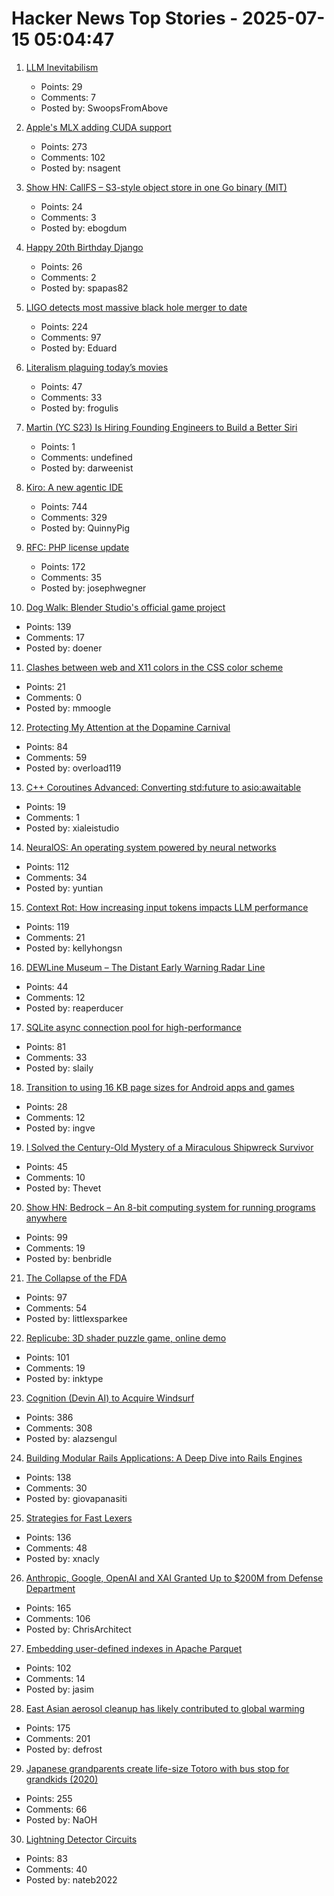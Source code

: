 # Hacker News Top Stories - 2025-07-15 05:04:47

1. [LLM Inevitabilism](https://tomrenner.com/posts/llm-inevitabilism/)
   - Points: 29
   - Comments: 7
   - Posted by: SwoopsFromAbove

2. [Apple's MLX adding CUDA support](https://github.com/ml-explore/mlx/pull/1983)
   - Points: 273
   - Comments: 102
   - Posted by: nsagent

3. [Show HN: CallFS – S3-style object store in one Go binary (MIT)](https://github.com/ebogdum/callfs)
   - Points: 24
   - Comments: 3
   - Posted by: ebogdum

4. [Happy 20th Birthday Django](https://www.djangoproject.com/weblog/2025/jul/13/happy-20th-birthday-django/)
   - Points: 26
   - Comments: 2
   - Posted by: spapas82

5. [LIGO detects most massive black hole merger to date](https://www.caltech.edu/about/news/ligo-detects-most-massive-black-hole-merger-to-date)
   - Points: 224
   - Comments: 97
   - Posted by: Eduard

6. [Literalism plaguing today’s movies](https://www.newyorker.com/culture/critics-notebook/the-new-literalism-plaguing-todays-biggest-movies)
   - Points: 47
   - Comments: 33
   - Posted by: frogulis

7. [Martin (YC S23) Is Hiring Founding Engineers to Build a Better Siri](https://www.ycombinator.com/companies/martin/jobs/)
   - Points: 1
   - Comments: undefined
   - Posted by: darweenist

8. [Kiro: A new agentic IDE](https://kiro.dev/blog/introducing-kiro/)
   - Points: 744
   - Comments: 329
   - Posted by: QuinnyPig

9. [RFC: PHP license update](https://wiki.php.net/rfc/php_license_update)
   - Points: 172
   - Comments: 35
   - Posted by: josephwegner

10. [Dog Walk: Blender Studio's official game project](https://blenderstudio.itch.io/dogwalk)
   - Points: 139
   - Comments: 17
   - Posted by: doener

11. [Clashes between web and X11 colors in the CSS color scheme](https://en.wikipedia.org/wiki/X11_color_names)
   - Points: 21
   - Comments: 0
   - Posted by: mmoogle

12. [Protecting My Attention at the Dopamine Carnival](https://www.amirsharif.com/protecting-my-attention-at-the-dopamine-carnival)
   - Points: 84
   - Comments: 59
   - Posted by: overload119

13. [C++ Coroutines Advanced: Converting std:future to asio:awaitable](https://www.ddhigh.com/en/2025/07/15/cpp-coroutine-future-to-awaitable/)
   - Points: 19
   - Comments: 1
   - Posted by: xialeistudio

14. [NeuralOS: An operating system powered by neural networks](https://neural-os.com/)
   - Points: 112
   - Comments: 34
   - Posted by: yuntian

15. [Context Rot: How increasing input tokens impacts LLM performance](https://research.trychroma.com/context-rot)
   - Points: 119
   - Comments: 21
   - Posted by: kellyhongsn

16. [DEWLine Museum – The Distant Early Warning Radar Line](https://dewlinemuseum.com/)
   - Points: 44
   - Comments: 12
   - Posted by: reaperducer

17. [SQLite async connection pool for high-performance](https://github.com/slaily/aiosqlitepool)
   - Points: 81
   - Comments: 33
   - Posted by: slaily

18. [Transition to using 16 KB page sizes for Android apps and games](https://android-developers.googleblog.com/2025/07/transition-to-16-kb-page-sizes-android-apps-games-android-studio.html)
   - Points: 28
   - Comments: 12
   - Posted by: ingve

19. [I Solved the Century-Old Mystery of a Miraculous Shipwreck Survivor](https://thewalrus.ca/empress-of-ireland-survivor-mystery/)
   - Points: 45
   - Comments: 10
   - Posted by: Thevet

20. [Show HN: Bedrock – An 8-bit computing system for running programs anywhere](https://benbridle.com/projects/bedrock.html)
   - Points: 99
   - Comments: 19
   - Posted by: benbridle

21. [The Collapse of the FDA](https://www.nytimes.com/2025/07/08/magazine/fda-collapse-rfk-kennedy.html)
   - Points: 97
   - Comments: 54
   - Posted by: littlexsparkee

22. [Replicube: 3D shader puzzle game, online demo](https://replicube.xyz/staging/)
   - Points: 101
   - Comments: 19
   - Posted by: inktype

23. [Cognition (Devin AI) to Acquire Windsurf](https://cognition.ai/blog/windsurf)
   - Points: 386
   - Comments: 308
   - Posted by: alazsengul

24. [Building Modular Rails Applications: A Deep Dive into Rails Engines](https://www.panasiti.me/blog/modular-rails-applications-rails-engines-active-storage-dashboard/)
   - Points: 138
   - Comments: 30
   - Posted by: giovapanasiti

25. [Strategies for Fast Lexers](https://xnacly.me/posts/2025/fast-lexer-strategies/)
   - Points: 136
   - Comments: 48
   - Posted by: xnacly

26. [Anthropic, Google, OpenAI and XAI Granted Up to $200M from Defense Department](https://www.cnbc.com/2025/07/14/anthropic-google-openai-xai-granted-up-to-200-million-from-dod.html)
   - Points: 165
   - Comments: 106
   - Posted by: ChrisArchitect

27. [Embedding user-defined indexes in Apache Parquet](https://datafusion.apache.org/blog/2025/07/14/user-defined-parquet-indexes/)
   - Points: 102
   - Comments: 14
   - Posted by: jasim

28. [East Asian aerosol cleanup has likely contributed to global warming](https://www.nature.com/articles/s43247-025-02527-3)
   - Points: 175
   - Comments: 201
   - Posted by: defrost

29. [Japanese grandparents create life-size Totoro with bus stop for grandkids (2020)](https://mymodernmet.com/totoro-sculpture-bus-stop/)
   - Points: 255
   - Comments: 66
   - Posted by: NaOH

30. [Lightning Detector Circuits](https://techlib.com/electronics/lightningnew.htm)
   - Points: 83
   - Comments: 40
   - Posted by: nateb2022

